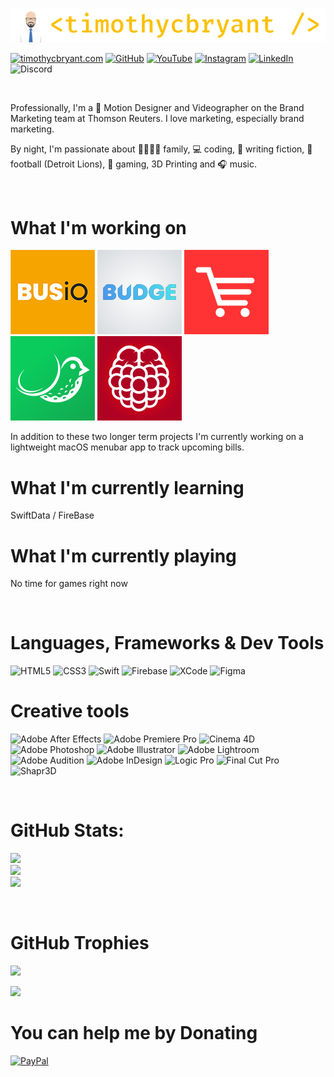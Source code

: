 ![timothy c bryant](https://github.com/timcalvin/hosted-files/blob/main/timothycbryant-bannerx600.png?raw=true)

[![timothycbryant.com](https://img.shields.io/badge/timothycbryant.com-F1C201?style=for-the-badge&logoColor=white)](https://www.timothycbryant.com/)
[![GitHub](https://img.shields.io/badge/GitHub-181717?style=for-the-badge&logo=GitHub&logoColor=white)](https://github.com/timcalvin)
[![YouTube](https://img.shields.io/badge/YouTube-FF0000?style=for-the-badge&logo=YouTube&logoColor=white)](https://www.youtube.com/channel/UCpn7oEi9DUh1SXz3J33ffKA)
[![Instagram](https://img.shields.io/badge/Instagram-E4405F?style=for-the-badge&logo=Instagram&logoColor=white)](https://instagram.com/timothycbryant)
[![LinkedIn](https://img.shields.io/badge/LinkedIn-0A66C2?style=for-the-badge&logo=LinkedIn&logoColor=white)](https://www.linkedin.com/in/tcalvin/)
![Discord](https://img.shields.io/badge/Discord-5865F2?style=for-the-badge&logo=Discord&logoColor=white)

<br />

Professionally, I'm a 🎥 Motion Designer and Videographer on the Brand Marketing team at Thomson Reuters. I love marketing, especially brand marketing.

By night, I'm passionate about 👨‍👩‍👧‍👦 family, 💻 coding, 📖 writing fiction, 🏈 football (Detroit Lions), 👾 gaming, 3D Printing and 🎧 music.

<br />

# What I'm working on

![BUSiQ](https://github.com/timcalvin/hosted-files/blob/main/busiq.png?raw=true)
[![Budge for iOS](https://github.com/timcalvin/hosted-files/blob/main/Budge.png?raw=true)](https://github.com/timcalvin/Budge-for-iOS)
![Budge 3](https://github.com/timcalvin/hosted-files/blob/main/budge3.png?raw=true)
![BirdiIq](https://github.com/timcalvin/hosted-files/blob/main/birdiiq.png?raw=true)
![Rememberri](https://github.com/timcalvin/hosted-files/blob/main/rememberri.png?raw=true)

In addition to these two longer term projects I'm currently working on a lightweight macOS menubar app to track upcoming bills.

# What I'm currently learning

SwiftData / FireBase

# What I'm currently playing

No time for games right now

<br />

# Languages, Frameworks & Dev Tools

![HTML5](https://img.shields.io/badge/html5-%23E34F26.svg?style=for-the-badge&logo=html5&logoColor=white)
![CSS3](https://img.shields.io/badge/CSS3-1572B6.svg?style=for-the-badge&logo=CSS3&logoColor=white)
![Swift](https://img.shields.io/badge/swift-F54A2A?style=for-the-badge&logo=swift&logoColor=white)
![Firebase](https://img.shields.io/badge/firebase-%23039BE5.svg?style=for-the-badge&logo=firebase)
![XCode](https://img.shields.io/badge/Xcode-147EFB.svg?style=for-the-badge&logo=Xcode&logoColor=white)
![Figma](https://img.shields.io/badge/figma-%23F24E1E.svg?style=for-the-badge&logo=figma&logoColor=white)

# Creative tools

![Adobe After Effects](https://img.shields.io/badge/Adobe%20After%20Effects-9999FF.svg?style=for-the-badge&logo=Adobe%20After%20Effects&logoColor=white)
![Adobe Premiere Pro](https://img.shields.io/badge/Adobe%20Premiere%20Pro-00005B.svg?style=for-the-badge&logo=Adobe%20Premiere%20Pro&logoColor=white)
![Cinema 4D](https://img.shields.io/badge/Cinema%204D-011A6A.svg?style=for-the-badge&logo=Cinema%204D&logoColor=white) 
![Adobe Photoshop](https://img.shields.io/badge/adobephotoshop-%2331A8FF.svg?style=for-the-badge&logo=adobephotoshop&logoColor=white)
![Adobe Illustrator](https://img.shields.io/badge/adobeillustrator-%23FF9A00.svg?style=for-the-badge&logo=adobeillustrator&logoColor=white)
![Adobe Lightroom](https://img.shields.io/badge/Adobe%20Lightroom-31A8FF.svg?style=for-the-badge&logo=Adobe%20Lightroom&logoColor=white)
![Adobe Audition](https://img.shields.io/badge/Adobe%20Audition-9999FF.svg?style=for-the-badge&logo=Adobe%20Audition&logoColor=white)
![Adobe InDesign](https://img.shields.io/badge/Adobe%20InDesign-49021F?style=for-the-badge&logo=adobeindesign&logoColor=white)
![Logic Pro](https://img.shields.io/badge/Logic%20Pro-555555?style=for-the-badge&logoColor)
![Final Cut Pro](https://img.shields.io/badge/Final%20Cut%20Pro-73FC88?style=for-the-badge&logoColor)
![Shapr3D](https://img.shields.io/badge/Shapr3D-01A7FF?style=for-the-badge&logoColor)

<br />

# GitHub Stats:

![](https://github-readme-stats.vercel.app/api?username=timcalvin&theme=dark&hide_border=false&include_all_commits=true&count_private=false)<br/>
![](https://github-readme-streak-stats.herokuapp.com/?user=timcalvin&theme=dark&hide_border=false)<br/>
![](https://github-readme-stats.vercel.app/api/top-langs/?username=timcalvin&theme=dark&hide_border=false&include_all_commits=true&count_private=false&layout=compact)

<br />

# GitHub Trophies

![](https://github-profile-trophy.vercel.app/?username=timcalvin&theme=radical&no-frame=false&no-bg=true&margin-w=4)

[![](https://visitcount.itsvg.in/api?id=timcalvin&icon=0&color=0)](https://visitcount.itsvg.in)

# You can help me by Donating

[![PayPal](https://img.shields.io/badge/PayPal-00457C?style=for-the-badge&logo=paypal&logoColor=white)](https://paypal.me/timcalvin)
